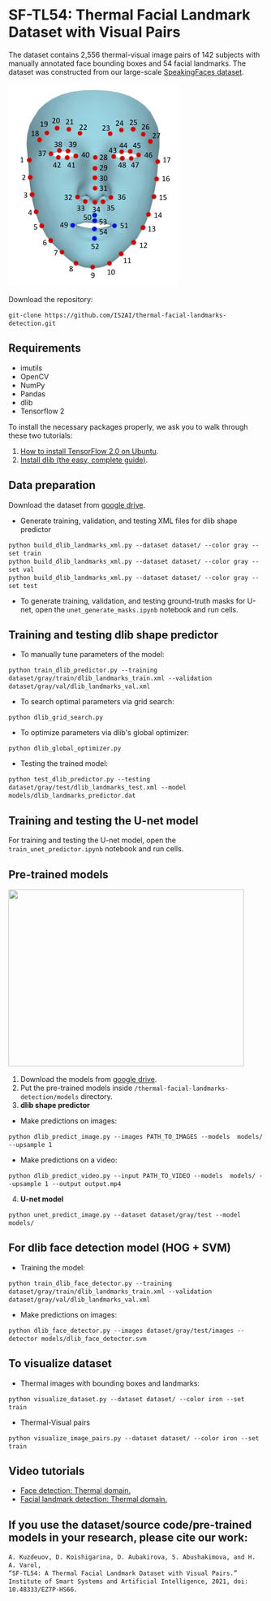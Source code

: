# SF-TL54: Thermal Facial Landmark Dataset with Visual Pairs
The dataset contains 2,556 thermal-visual image pairs of 142 subjects with manually annotated face bounding boxes and 54 facial landmarks. The dataset was constructed from our large-scale [SpeakingFaces dataset](https://github.com/IS2AI/SpeakingFaces). 

<img src= "https://raw.githubusercontent.com/IS2AI/thermal-facial-landmarks-detection/main/figures/land_conf.png"> 

Download the repository:
```
git-clone https://github.com/IS2AI/thermal-facial-landmarks-detection.git
```
## Requirements
- imutils
- OpenCV
- NumPy
- Pandas
- dlib
- Tensorflow 2

To install the necessary packages properly, we ask you to walk through these two tutorials:
1. [How to install TensorFlow 2.0 on Ubuntu](https://www.pyimagesearch.com/2019/12/09/how-to-install-tensorflow-2-0-on-ubuntu/).
2. [Install dlib (the easy, complete guide)](https://www.pyimagesearch.com/2018/01/22/install-dlib-easy-complete-guide/).

## Data preparation
Download the dataset from [google drive](https://drive.google.com/drive/folders/1XLehM5DYqLqiAsteO_h1PYZnavcCNOcR?usp=sharing).

- Generate training, validation, and testing XML files for dlib shape predictor
```
python build_dlib_landmarks_xml.py --dataset dataset/ --color gray --set train
python build_dlib_landmarks_xml.py --dataset dataset/ --color gray --set val 
python build_dlib_landmarks_xml.py --dataset dataset/ --color gray --set test
```

- To generate training, validation, and testing ground-truth masks for U-net, open the `unet_generate_masks.ipynb` notebook and run cells.

## Training and testing dlib shape predictor
- To manually tune parameters of the model:
```
python train_dlib_predictor.py --training dataset/gray/train/dlib_landmarks_train.xml --validation dataset/gray/val/dlib_landmarks_val.xml
```
- To search optimal parameters via grid search:
```
python dlib_grid_search.py
```
- To optimize parameters via dlib's global optimizer:
```
python dlib_global_optimizer.py
```
- Testing the trained model:
```
python test_dlib_predictor.py --testing dataset/gray/test/dlib_landmarks_test.xml --model models/dlib_landmarks_predictor.dat
```

## Training and testing the U-net model
For training and testing the U-net model, open the `train_unet_predictor.ipynb` notebook and run cells.

## Pre-trained models
<img src= "https://raw.githubusercontent.com/IS2AI/thermal-facial-landmarks-detection/main/figures/demo.gif" width="464" height="348"> 

1. Download the models from [google drive](https://drive.google.com/drive/folders/1XLehM5DYqLqiAsteO_h1PYZnavcCNOcR?usp=sharing).
2. Put the pre-trained models inside `/thermal-facial-landmarks-detection/models` directory.
3. **dlib shape predictor**
- Make predictions on images:
```
python dlib_predict_image.py --images PATH_TO_IMAGES --models  models/ --upsample 1
```
- Make predictions on a video:
```
python dlib_predict_video.py --input PATH_TO_VIDEO --models  models/ --upsample 1 --output output.mp4
```
4. **U-net model**
```
python unet_predict_image.py --dataset dataset/gray/test --model  models/ 
```


## For dlib face detection model (HOG + SVM)
- Training the model:
```
python train_dlib_face_detector.py --training dataset/gray/train/dlib_landmarks_train.xml --validation dataset/gray/val/dlib_landmarks_val.xml
```
- Make predictions on images:
```
python dlib_face_detector.py --images dataset/gray/test/images --detector models/dlib_face_detector.svm
```

## To visualize dataset
- Thermal images with bounding boxes and landmarks:
```
python visualize_dataset.py --dataset dataset/ --color iron --set train
```
- Thermal-Visual pairs
```
python visualize_image_pairs.py --dataset dataset/ --color iron --set train

```

## Video tutorials
- [Face detection: Thermal domain.](https://www.youtube.com/watch?v=tzgGPVQwqq8&t=10s)
- [Facial landmark detection: Thermal domain.](https://www.youtube.com/watch?v=_7e3N3pMYDg&t=63s)

## If you use the dataset/source code/pre-trained models in your research, please cite our work:
```
A. Kuzdeuov, D. Koishigarina, D. Aubakirova, S. Abushakimova, and H. A. Varol, 
“SF-TL54: A Thermal Facial Landmark Dataset with Visual Pairs.” 
Institute of Smart Systems and Artificial Intelligence, 2021, doi: 10.48333/EZ7P-HS66.
```


